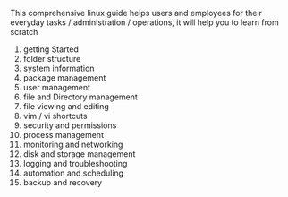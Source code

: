 This comprehensive linux guide helps users and employees for their everyday tasks / administration / operations, it will help you to learn from scratch

1. getting Started
2. folder structure
3. system information
4. package management
5. user management
6. file and Directory management
7. file viewing and editing
8. vim / vi shortcuts
9. security and permissions
10. process management
11. monitoring and networking
12. disk and storage management
13. logging and troubleshooting
14. automation and scheduling
15. backup and recovery
